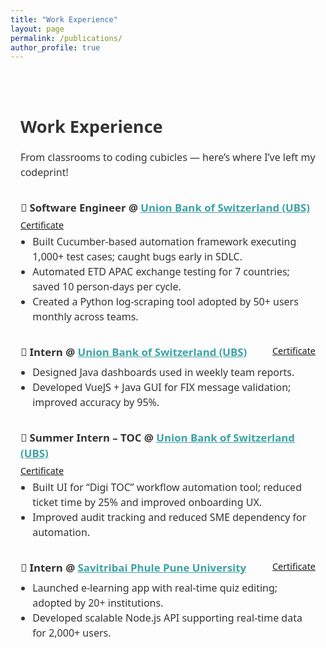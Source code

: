 ```yaml
---
title: "Work Experience"
layout: page
permalink: /publications/
author_profile: true
---
```



<div style="max-width: 900px; margin: auto; padding: 2rem 1rem; font-family: system-ui, sans-serif; font-size: 1rem; line-height: 1.5; color: #333;">

  <h1 style="font-size: 1.7rem; font-weight: 700; margin-bottom: 0.8rem;">Work Experience</h1>
  <p style="margin-bottom: 2rem;">
    From classrooms to coding cubicles — here’s where I’ve left my codeprint!
  </p>

  <!-- Software Engineer -->
  <div style="margin-bottom: 2rem;">
    <div style="display: flex; justify-content: space-between; align-items: flex-start; flex-wrap: wrap;">
      <h3 style="margin: 0 0 0.3rem 0; font-size: 1.05rem; font-weight: 600;">
        🧾 Software Engineer @ 
        <a href="https://www.ubs.com/global/en.html" target="_blank" style="color: #3BA3A5;">Union Bank of Switzerland (UBS)</a>
      </h3>
      <a href="/salonigandhi.github.io/files/Certificate_of_Service.pdf" target="_blank" style="font-size: 0.9rem;">Certificate</a>
    </div>
    <ul style="margin: 0.2rem 0 0 1.2rem; padding: 0; list-style-type: disc;">
      <li>Built Cucumber-based automation framework executing 1,000+ test cases; caught bugs early in SDLC.</li>
      <li>Automated ETD APAC exchange testing for 7 countries; saved 10 person-days per cycle.</li>
      <li>Created a Python log-scraping tool adopted by 50+ users monthly across teams.</li>
    </ul>
  </div>

  <!-- Intern -->
  <div style="margin-bottom: 2rem;">
    <div style="display: flex; justify-content: space-between; align-items: flex-start; flex-wrap: wrap;">
      <h3 style="margin: 0 0 0.3rem 0; font-size: 1.05rem; font-weight: 600;">
        🧾 Intern @ 
        <a href="https://www.ubs.com/global/en.html" target="_blank" style="color: #3BA3A5;">Union Bank of Switzerland (UBS)</a>
      </h3>
      <a href="/salonigandhi.github.io/files/Semester_Intern.pdf" target="_blank" style="font-size: 0.9rem;">Certificate</a>
    </div>
    <ul style="margin: 0.2rem 0 0 1.2rem; padding: 0;">
      <li>Designed Java dashboards used in weekly team reports.</li>
      <li>Developed VueJS + Java GUI for FIX message validation; improved accuracy by 95%.</li>
    </ul>
  </div>

  <!-- Summer Intern -->
  <div style="margin-bottom: 2rem;">
    <div style="display: flex; justify-content: space-between; align-items: flex-start; flex-wrap: wrap;">
      <h3 style="margin: 0 0 0.3rem 0; font-size: 1.05rem; font-weight: 600;">
        🧾 Summer Intern – TOC @ 
        <a href="https://www.ubs.com/global/en.html" target="_blank" style="color: #3BA3A5;">Union Bank of Switzerland (UBS)</a>
      </h3>
      <a href="/salonigandhi.github.io/files/Summer_Intern.pdf" target="_blank" style="font-size: 0.9rem;">Certificate</a>
    </div>
    <ul style="margin: 0.2rem 0 0 1.2rem; padding: 0;">
      <li>Built UI for “Digi TOC” workflow automation tool; reduced ticket time by 25% and improved onboarding UX.</li>
      <li>Improved audit tracking and reduced SME dependency for automation.</li>
    </ul>
  </div>

  <!-- Pune University Intern -->
  <div>
    <div style="display: flex; justify-content: space-between; align-items: flex-start; flex-wrap: wrap;">
      <h3 style="margin: 0 0 0.3rem 0; font-size: 1.05rem; font-weight: 600;">
        🧾 Intern @ 
        <a href="http://www.unipune.ac.in/" target="_blank" style="color: #3BA3A5;">Savitribai Phule Pune University</a>
      </h3>
      <a href="/salonigandhi.github.io/files/LOR.pdf" target="_blank" style="font-size: 0.9rem;">Certificate</a>
    </div>
    <ul style="margin: 0.2rem 0 0 1.2rem; padding: 0;">
      <li>Launched e-learning app with real-time quiz editing; adopted by 20+ institutions.</li>
      <li>Developed scalable Node.js API supporting real-time data for 2,000+ users.</li>
    </ul>
  </div>

</div>
